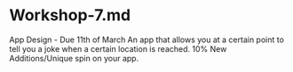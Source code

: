 # Workshop-7.md
App Design - Due 11th of March
An app that allows you at a certain point to tell you a joke when a certain location is reached.
10% New Additions/Unique spin on your app. 

